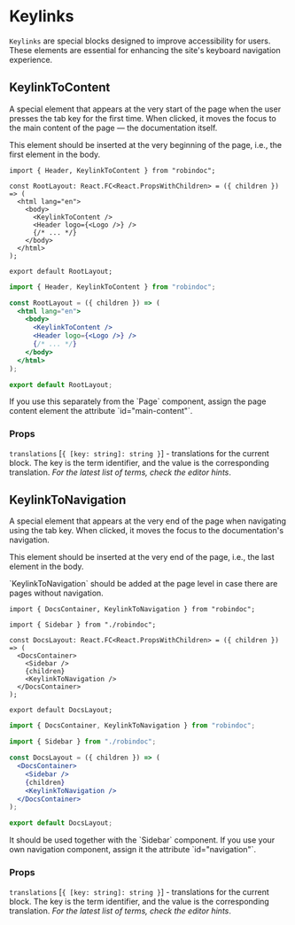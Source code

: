# Keylinks

`Keylinks` are special blocks designed to improve accessibility for users. These elements are essential for enhancing the site's keyboard navigation experience.

## KeylinkToContent

A special element that appears at the very start of the page when the user presses the tab key for the first time. When clicked, it moves the focus to the main content of the page — the documentation itself.

This element should be inserted at the very beginning of the page, i.e., the first element in the body.

```tsx filename="app/layout.tsx" switcher tab="TypeScript"
import { Header, KeylinkToContent } from "robindoc";

const RootLayout: React.FC<React.PropsWithChildren> = ({ children }) => (
  <html lang="en">
    <body>
      <KeylinkToContent />
      <Header logo={<Logo />} />
      {/* ... */}
    </body>
  </html>
);

export default RootLayout;
```

```jsx filename="app/layout.jsx" switcher tab="JavaScript"
import { Header, KeylinkToContent } from "robindoc";

const RootLayout = ({ children }) => (
  <html lang="en">
    <body>
      <KeylinkToContent />
      <Header logo={<Logo />} />
      {/* ... */}
    </body>
  </html>
);

export default RootLayout;
```

<Note>
If you use this separately from the `Page` component, assign the page content element the attribute `id="main-content"`.
</Note>

### Props

`translations` [`{ [key: string]: string }`] - translations for the current block. The key is the term identifier, and the value is the corresponding translation. _For the latest list of terms, check the editor hints_.

## KeylinkToNavigation

A special element that appears at the very end of the page when navigating using the tab key. When clicked, it moves the focus to the documentation's navigation.

This element should be inserted at the very end of the page, i.e., the last element in the body.

<Note>
`KeylinkToNavigation` should be added at the page level in case there are pages without navigation.
</Note>

```tsx filename="app/docs/layout.tsx" switcher tab="TypeScript"
import { DocsContainer, KeylinkToNavigation } from "robindoc";

import { Sidebar } from "./robindoc";

const DocsLayout: React.FC<React.PropsWithChildren> = ({ children }) => (
  <DocsContainer>
    <Sidebar />
    {children}
    <KeylinkToNavigation />
  </DocsContainer>
);

export default DocsLayout;
```

```jsx filename="app/docs/layout.jsx" switcher tab="JavaScript"
import { DocsContainer, KeylinkToNavigation } from "robindoc";

import { Sidebar } from "./robindoc";

const DocsLayout = ({ children }) => (
  <DocsContainer>
    <Sidebar />
    {children}
    <KeylinkToNavigation />
  </DocsContainer>
);

export default DocsLayout;
```

<Note>
It should be used together with the `Sidebar` component. If you use your own navigation component, assign it the attribute `id="navigation"`.
</Note>

### Props

`translations` [`{ [key: string]: string }`] - translations for the current block. The key is the term identifier, and the value is the corresponding translation. _For the latest list of terms, check the editor hints_.
